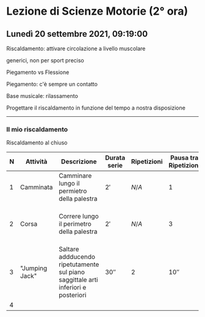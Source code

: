 # Lezione di Scienze Motorie (2° ora) 
## Lunedì 20 settembre 2021, 09:19:00

Riscaldamento: attivare circolazione a livello muscolare

generici, non per sport preciso


Piegamento vs Flessione


Piegamento: c'è sempre un contatto


Base musicale: rilassamento


Progettare il riscaldamento in funzione del tempo a nostra disposizione 

---
### Il mio riscaldamento
Riscaldamento al chiuso

|N|Attività|Descrizione|Durata serie|Ripetizioni|Pausa tra Ripetizioni|Paua finale|Musica|
|---|---|---|---|---|---|---|---|
|$1$|Camminata|Camminare lungo il permietro della palestra|$2'$|$N/A$|$1$|$36''$|_Giant Steps_, Jhon Coltrane|
|$2$|Corsa|Correre lungo il perimetro della palestra|$2'$|$N/A$|$3$|$30''$|_I Get Around, The Beach Boys_|
|$3$|"Jumping Jack"|Saltare addducendo ripetutamente sul piano saggittale arti inferiori e posteriori|$30''$|$2$|$10''$|$30''$|_Back in Black_, AC/DC|
|$4$

<!--stackedit_data:
eyJoaXN0b3J5IjpbLTM0Mjk0MjE3Nl19
-->